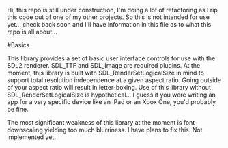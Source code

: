 Hi, this repo is still under construction, I'm doing a lot of refactoring as I rip this code out of one of my other projects. So this is not intended for use yet... check back soon and I'll have information in this file as to what this repo is all about...


#Basics

This library provides a set of basic user interface controls for use with the SDL2 renderer. SDL_TTF and SDL_Image are required plugins. At the moment, this library is built with SDL_RenderSetLogicalSize in mind to support total resolution independence at a given aspect ratio. Going outside of your aspect ratio will result in letter-boxing. Use of this library without SDL_RenderSetLogicalSize is hypothetical... I guess if you were writing an app for a very specific device like an iPad or an Xbox One, you'd probably be fine.

The most significant weakness of this library at the moment is font-downscaling yielding too much blurriness. I have plans to fix this. Not implemented yet.